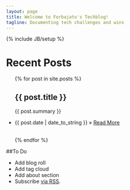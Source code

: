 ```yaml
---
layout: page
title: Welcome to Forbajato's Techblog!
tagline: Documenting tech challenges and wins
---
```

{% include JB/setup %}
    
# Recent Posts

<ul class="posts">
  {% for post in site.posts %}
    <h2> {{ post.title }} </h2>
    <p> {{ post.summary }} </p>
    <li><span>{{ post.date | date_to_string }}</span> &raquo; <a href="{{ post.url }}">Read More</a></li>
    <br>
   
  {% endfor %}
</ul>

##To Do

* Add blog roll
* Add tag cloud
* Add about section
* Subscribe <a href="/feed.xml">via RSS</a>.

